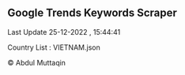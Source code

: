 

## Google Trends Keywords Scraper 
 
Last Update 25-12-2022 , 15:44:41

Country List :
VIETNAM.json



© Abdul Muttaqin 
